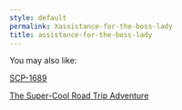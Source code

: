 ```yaml
---
style: default
permalink: Xassistance-for-the-boss-lady
title: assistance-for-the-boss-lady
---
```

You may also like:

[SCP-1689](http://scp-wiki.net/scp-1689)

[The Super-Cool Road Trip Adventure](http://scp-wiki.net/the-super-cool-road-trip-adventure)
